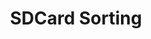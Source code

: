 ---
tag: m0034
codes:
- M34
title: SDCard Sorting
long:
- Marlin now contains support for SDCard alphabetical file sorting in the LCD menus.
  This feature uses free SRAM to create a sorting index for up to the first 256 files
  in the current folder, and (if you have _lots_ of SRAM) can optionally cache file
  listings for a more responsive UI. Buffering only occurs during file browsing. Otherwise
  the SRAM is freed.
notes:
- Requires [`SDSUPPORT`](/docs/configuration/configuration.html#sd-card) and `SDCARD_SORT_ALPHA`.
parameters:
- tag: S
  optional: true
  description: Sorting on/off
  values:
  - type: bool
- tag: F
  optional: true
  description: Folder Sorting
  values:
  - tag: -1
    description: Folders before files
  - tag: 0
    description: No folder sorting
  - tag: 1
    description: Folders after files
example: 
examples: 
---